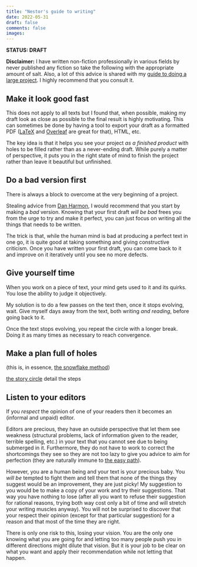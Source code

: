 ```yaml
---
title: "Nestor's guide to writing"
date: 2022-05-31
draft: false
comments: false
images:
---
```


**STATUS: DRAFT**

**Disclaimer:** I have written non-fiction professionally in various fields by never published any fiction so take the following with the appropriate amount of salt.
Also, a lot of this advice is shared with my [guide to doing a large project](/writing/guides/hard_things). I highly recommend that you consult it.

## Make it look good fast

This does not apply to all texts but I found that, when possible, making my draft look as close as possible to the final result is highly motivating.
This can sometimes be done by having a tool to export your draft as a formatted PDF ([LaTeX](https://www.overleaf.com/learn/latex/Learn_LaTeX_in_30_minutes) and [Overleaf](https://www.overleaf.com/) are great for that), HTML, etc.

The key idea is that it helps you see your project *as a finished product* with holes to be filled rather than as a never-ending draft.
While purely a matter of perspective, it puts you in the right state of mind to finish the project rather than leave it beautiful but unfinished.

## Do a bad version first

There is always a block to overcome at the very beginning of a project.

Stealing advice from [Dan Harmon](https://en.wikipedia.org/wiki/Dan_Harmon), I would recommend that you start by making a *bad* version.
Knowing that your first draft *will be bad* frees you from the urge to try and make it perfect, you can just focus on writing all the things that needs to be written.

The trick is that, while the human mind is bad at producing a perfect text in one go, it is quite good at taking something and giving constructive criticism.
Once you have written your first draft, you can come back to it and improve on it iteratively until you see no more defects.

## Give yourself time

When you work on a piece of text, your mind gets used to it and its quirks. You lose the ability to judge it objectively.

My solution is to do a few passes on the text then, once it stops evolving, wait.
Give myself days away from the text, both writing *and reading*, before going back to it.

Once the text stops evolving, you repeat the circle with a longer break.
Doing it as many times as necessary to reach convergence.

## Make a plan full of holes

(this is, in essence, [the snowflake method](https://www.advancedfictionwriting.com/articles/snowflake-method/))

[the story circle](https://en.wikipedia.org/wiki/Dan_Harmon#%22Story_circle%22_technique)
detail the steps

## Listen to your editors

If you *respect* the opinion of one of your readers then it becomes an (informal and unpaid) editor.

Editors are precious, they have an outside perspective that let them see weakness (structural problems, lack of information given to the reader, terrible spelling, etc.) in your text that you cannot see due to being submerged in it.
Furthermore, they do not have to work to correct the shortcomings they see so they are not too lazy to give you advice to aim for perfection (they are naturally immune to [the easy path](/writing/concepts/easy_path)).

However, you are a human being and your text is your precious baby.
You *will be* tempted to fight them and tell them that none of the things they suggest would be an improvement, they are just picky!
My suggestion to you would be to make a copy of your work and try their suggestions. That way you have nothing to lose (after all you want to refuse their suggestion for rational reasons, trying both way cost only a bit of time and will stretch your writing muscles anyway).
You will not be surprised to discover that your respect their opinion (except for that particular suggestion) for a reason and that most of the time they are right.

There is only one risk to this, losing your vision.
You are the only one knowing what you are going for and letting too many people push you in different directions might dilute that vision.
But it is your job to be clear on what you want and apply their recommendation while not letting that happen.
